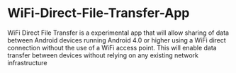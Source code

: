 # WiFi-Direct-File-Transfer-App
WiFi Direct File Transfer is a experimental app that will allow sharing of data between Android devices running Android 4.0 or higher using a WiFi direct connection without the use of a WiFi access point. This will enable data transfer between devices without relying on any existing network infrastructure
